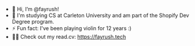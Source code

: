 - 👋 Hi, I’m @fayrush!
- 🌱 I'm studying CS at Carleton University and am part of the Shopify Dev Degree program.
- ⚡ Fun fact: I've been playing violin for 12 years :)
- 👩‍💻 Check out my read.cv: https://fayrush.tech

<!---
fayrush/fayrush is a ✨ special ✨ repository because its `README.md` (this file) appears on your GitHub profile.
You can click the Preview link to take a look at your changes.
--->
